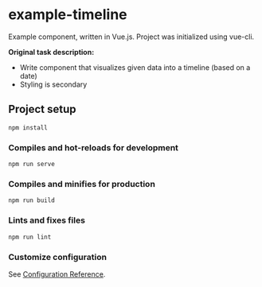 # example-timeline

Example component, written in Vue.js. Project was initialized using vue-cli.

**Original task description:**

- Write component that visualizes given data into a timeline (based on a date)
- Styling is secondary

## Project setup
```
npm install
```

### Compiles and hot-reloads for development
```
npm run serve
```

### Compiles and minifies for production
```
npm run build
```

### Lints and fixes files
```
npm run lint
```

### Customize configuration
See [Configuration Reference](https://cli.vuejs.org/config/).
